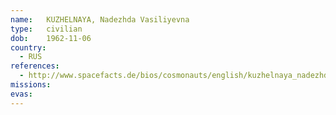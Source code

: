 ```yaml
---
name:	KUZHELNAYA, Nadezhda Vasiliyevna 
type:	civilian
dob:	1962-11-06
country:
  - RUS
references:
  - http://www.spacefacts.de/bios/cosmonauts/english/kuzhelnaya_nadezhda.htm
missions:
evas:
---
```

